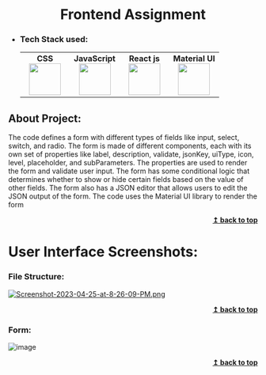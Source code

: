 <h1 align="center">Frontend Assignment</h1> 

- ### Tech Stack used:
	<center>
		<table>
			<tbody>
				<tr>
					<td width="25%" align="center">
						<span><strong>CSS</strong></span><br/>
						<img height="64px" width="64px" src="https://www.vectorlogo.zone/logos/w3_css/w3_css-icon.svg">
					</td>
					<td width="25%" align="center">
						<span><strong>JavaScript</strong></span><br/>
						<img height="64px" width="64px" src="https://static.javatpoint.com/images/javascript/javascript_logo.png">
					</td>
          <td width="25%" align="center">
						<span><strong>React js</strong></span><br/>
						<img height="64px" width="64px" src="https://encrypted-tbn0.gstatic.com/images?q=tbn:ANd9GcSf_7sVCDjOPOVpR_6ZB53PhSMUH5o9-8eZvOr1kviafd8K_Q_C0olgLMHdcdzk_rkhThqCAJHcU9Q&usqp=CAU&ec=48600112">
					</td>
          <td width="25%" align="center">
						<span><strong>Material UI</strong></span><br/>
						<img height="64px" width="64px" src="https://v4.material-ui.com/static/logo.png">
					</td>
				</tr>
			</tbody>
		</table>
	</center>

## About Project:
The code defines a form with different types of fields like input, select, switch, and radio. The form is made of different components, each with its own set of properties like label, description, validate, jsonKey, uiType, icon, level, placeholder, and subParameters. The properties are used to render the form and validate user input. The form has some conditional logic that determines whether to show or hide certain fields based on the value of other fields. The form also has a JSON editor that allows users to edit the JSON output of the form. The code uses the Material UI library to render the form



<div align="right">
    <b><a href="#">↥ back to top</a></b>
</div>



# User Interface Screenshots:

### File Structure:
[![Screenshot-2023-04-25-at-8-26-09-PM.png](https://i.postimg.cc/BvTXPKNL/Screenshot-2023-04-25-at-8-26-09-PM.png)](https://postimg.cc/Jyh19tfM)
<div align="right">
    <b><a href="#">↥ back to top</a></b>
</div>

### Form:
![image](https://i.postimg.cc/02hRgHxx/Screenshot-2023-04-25-at-6-42-02-PM.png)
<div align="right">
    <b><a href="#">↥ back to top</a></b>
</div>


<!-- ### Manage Students Page:
![image](https://user-images.githubusercontent.com/70682152/187031936-eca77f5c-6a39-4bfd-9532-83c43c7779ae.png)
<div align="right">
    <b><a href="#">↥ back to top</a></b>
</div>


### Issue Book Page:
![image](https://user-images.githubusercontent.com/70682152/187031970-87352f93-6478-4240-a44f-bd7b9236f618.png)
<div align="right">
    <b><a href="#">↥ back to top</a></b>
</div>

### Return Book Page:
![image](https://user-images.githubusercontent.com/70682152/187031997-19c9d22f-dd84-4d70-b669-f226d143362f.png)
<div align="right">
    <b><a href="#">↥ back to top</a></b>
</div>


### View All Records Page:
![image](https://user-images.githubusercontent.com/70682152/187032018-c9f94e2f-29c3-47a4-a6e3-3f516ee7474c.png)
<div align="right">
    <b><a href="#">↥ back to top</a></b>
</div>

### About page:

![image](https://user-images.githubusercontent.com/70682152/187032046-18ea97b4-f892-42c0-a01f-c39176fd6dd4.png)
<div align="right">
    <b><a href="#">↥ back to top</a></b>
</div> -->



